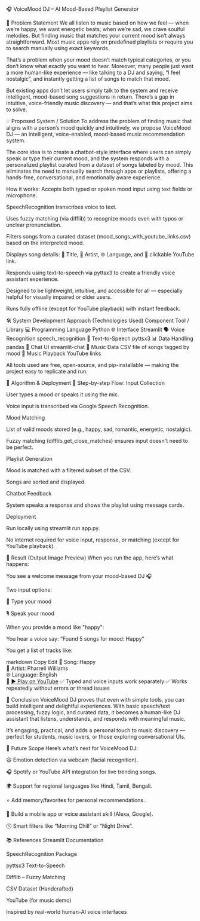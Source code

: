 🎧 VoiceMood DJ – AI Mood-Based Playlist Generator

🧠 Problem Statement
We all listen to music based on how we feel — when we’re happy, we want energetic beats; when we’re sad, we crave soulful melodies. But finding music that matches your current mood isn’t always straightforward. Most music apps rely on predefined playlists or require you to search manually using exact keywords.

That’s a problem when your mood doesn’t match typical categories, or you don’t know what exactly you want to hear. Moreover, many people just want a more human-like experience — like talking to a DJ and saying, “I feel nostalgic”, and instantly getting a list of songs to match that mood.

But existing apps don’t let users simply talk to the system and receive intelligent, mood-based song suggestions in return. There’s a gap in intuitive, voice-friendly music discovery — and that’s what this project aims to solve.

💡 Proposed System / Solution
To address the problem of finding music that aligns with a person’s mood quickly and intuitively, we propose VoiceMood DJ — an intelligent, voice-enabled, mood-based music recommendation system.

The core idea is to create a chatbot-style interface where users can simply speak or type their current mood, and the system responds with a personalized playlist curated from a dataset of songs labeled by mood. This eliminates the need to manually search through apps or playlists, offering a hands-free, conversational, and emotionally aware experience.

How it works:
Accepts both typed or spoken mood input using text fields or microphone.

SpeechRecognition transcribes voice to text.

Uses fuzzy matching (via difflib) to recognize moods even with typos or unclear pronunciation.

Filters songs from a curated dataset (mood_songs_with_youtube_links.csv) based on the interpreted mood.

Displays song details: 🎵 Title, 🎤 Artist, 🌐 Language, and 🔗 clickable YouTube link.

Responds using text-to-speech via pyttsx3 to create a friendly voice assistant experience.

Designed to be lightweight, intuitive, and accessible for all — especially helpful for visually impaired or older users.

Runs fully offline (except for YouTube playback) with instant feedback.

🛠️ System Development Approach (Technologies Used)
Component	Tool / Library
💻 Programming Language	Python
🌐 Interface	Streamlit
🗣️ Voice Recognition	speech_recognition
🧠 Text-to-Speech	pyttsx3
📊 Data Handling	pandas
💬 Chat UI	streamlit-chat
🎵 Music Data	CSV file of songs tagged by mood
🔗 Music Playback	YouTube links

All tools used are free, open-source, and pip-installable — making the project easy to replicate and run.

🧩 Algorithm & Deployment
🔁 Step-by-step Flow:
Input Collection

User types a mood or speaks it using the mic.

Voice input is transcribed via Google Speech Recognition.

Mood Matching

List of valid moods stored (e.g., happy, sad, romantic, energetic, nostalgic).

Fuzzy matching (difflib.get_close_matches) ensures input doesn't need to be perfect.

Playlist Generation

Mood is matched with a filtered subset of the CSV.

Songs are sorted and displayed.

Chatbot Feedback

System speaks a response and shows the playlist using message cards.

Deployment

Run locally using streamlit run app.py.

No internet required for voice input, response, or matching (except for YouTube playback).

📸 Result (Output Image Preview)
When you run the app, here’s what happens:

You see a welcome message from your mood-based DJ 🎧

Two input options:

📩 Type your mood

🎙️ Speak your mood

When you provide a mood like "happy":

You hear a voice say: “Found 5 songs for mood: Happy”

You get a list of tracks like:

markdown
Copy
Edit
🎵 Song: Happy  
🎤 Artist: Pharrell Williams  
🌐 Language: English  
🔗 [▶️ Play on YouTube](https://youtube.com/link)
✅ Typed and voice inputs work separately
✅ Works repeatedly without errors or thread issues

🧾 Conclusion
VoiceMood DJ proves that even with simple tools, you can build intelligent and delightful experiences. With basic speech/text processing, fuzzy logic, and curated data, it becomes a human-like DJ assistant that listens, understands, and responds with meaningful music.

It’s engaging, practical, and adds a personal touch to music discovery — perfect for students, music lovers, or those exploring conversational UIs.

🚀 Future Scope
Here’s what’s next for VoiceMood DJ:

😃 Emotion detection via webcam (facial recognition).

🎧 Spotify or YouTube API integration for live trending songs.

🌍 Support for regional languages like Hindi, Tamil, Bengali.

⭐ Add memory/favorites for personal recommendations.

📱 Build a mobile app or voice assistant skill (Alexa, Google).

🕓 Smart filters like “Morning Chill” or “Night Drive”.

📚 References
Streamlit Documentation

SpeechRecognition Package

pyttsx3 Text-to-Speech

Difflib – Fuzzy Matching

CSV Dataset (Handcrafted)

YouTube (for music demo)

Inspired by real-world human-AI voice interfaces
